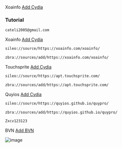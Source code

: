Xoainfo [Add Cydia](cydia://url/https://cydia.saurik.com/api/share#?source=https://xoainfo.com/xoainfo/)
### Tutorial
```bash
cateli2005@gmail.com
```
Xoainfo [Add Cydia](https://cydia.saurik.com/api/share#?source=https://xoainfo.com/xoainfo/)
```bash
sileo://source/https://xoainfo.com/xoainfo/
```
```bash
zbra://sources/add/https://xoainfo.com/xoainfo/
```
Touchsprite [Add Cydia](https://cydia.saurik.com/api/share#?source=https://apt.touchsprite.com/)

```bash
sileo://source/https://apt.touchsprite.com/
```
```bash
zbra://sources/add/https://apt.touchsprite.com/
```
Quyios [Add Cydia](https://cydia.saurik.com/api/share#?source=https://quyios.github.io/quypro/)

```bash
sileo://source/https://quyios.github.io/quypro/
```
```bash
zbra://sources/add/https://quyios.github.io/quypro/
```
```bash
Zxcv123123
```
BVN [Add BVN](https://bvnsupport.github.io/)

![image](https://github.com/user-attachments/assets/aa192bea-dd0a-48b0-8094-57690261bd8c)


